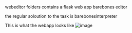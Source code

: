webeditor folders contains a flask web app barebones editor

the regular soloution to the task is barebonesinterpreter

This is what the webapp looks like 
![image](https://github.com/user-attachments/assets/b817f36c-e71a-4925-bdb9-acb62de6b308)
